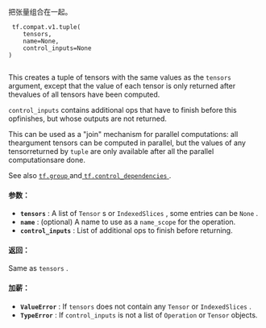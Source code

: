 把张量组合在一起。

```
 tf.compat.v1.tuple(
    tensors,
    name=None,
    control_inputs=None
)
 
```

This creates a tuple of tensors with the same values as the  `tensors` argument, except that the value of each tensor is only returned after thevalues of all tensors have been computed.

 `control_inputs`  contains additional ops that have to finish before this opfinishes, but whose outputs are not returned.

This can be used as a "join" mechanism for parallel computations: all theargument tensors can be computed in parallel, but the values of any tensorreturned by  `tuple`  are only available after all the parallel computationsare done.

See also [ `tf.group` ](https://tensorflow.google.cn/api_docs/python/tf/group) and[ `tf.control_dependencies` ](https://tensorflow.google.cn/api_docs/python/tf/control_dependencies).

#### 参数：
- **`tensors`** : A list of  `Tensor` s or  `IndexedSlices` , some entries can be  `None` .
- **`name`** : (optional) A name to use as a  `name_scope`  for the operation.
- **`control_inputs`** : List of additional ops to finish before returning.


#### 返回：
Same as  `tensors` .

#### 加薪：
- **`ValueError`** : If  `tensors`  does not contain any  `Tensor`  or  `IndexedSlices` .
- **`TypeError`** : If  `control_inputs`  is not a list of  `Operation`  or  `Tensor` objects.
